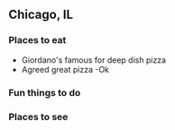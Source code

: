 ## Chicago, IL

### Places to eat
- Giordano's famous for deep dish pizza
- Agreed great pizza
-Ok
### Fun things to do

### Places to see

